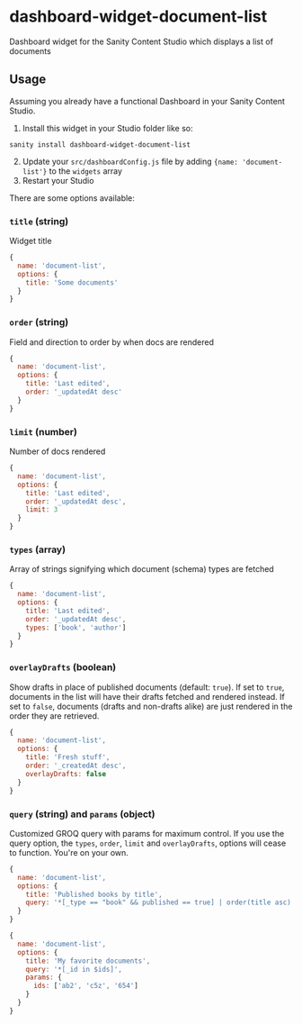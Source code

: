# dashboard-widget-document-list
Dashboard widget for the Sanity Content Studio which displays a list of documents



## Usage
Assuming you already have a functional Dashboard in your Sanity Content Studio.

1. Install this widget in your Studio folder like so:

```
sanity install dashboard-widget-document-list
```

2. Update your `src/dashboardConfig.js` file by adding `{name: 'document-list'}` to the `widgets` array
3. Restart your Studio

There are some options available:

### `title` (string)
Widget title

```js
{
  name: 'document-list',
  options: {
    title: 'Some documents'
  }
}
```

### `order` (string)
Field and direction to order by when docs are rendered

```js
{
  name: 'document-list',
  options: {
    title: 'Last edited',
    order: '_updatedAt desc'
  }
}
```

### `limit` (number)
Number of docs rendered

```js
{
  name: 'document-list',
  options: {
    title: 'Last edited',
    order: '_updatedAt desc',
    limit: 3
  }
}
```

### `types` (array)
Array of strings signifying which document (schema) types are fetched

```js
{
  name: 'document-list',
  options: {
    title: 'Last edited',
    order: '_updatedAt desc',
    types: ['book', 'author']
  }
}
```

### `overlayDrafts` (boolean)
Show drafts in place of published documents (default: `true`). If set to `true`, documents in the list will have their drafts fetched and rendered instead. If set to `false`, documents (drafts and non-drafts alike) are just rendered in the order they are retrieved.

```js
{
  name: 'document-list',
  options: {
    title: 'Fresh stuff',
    order: '_createdAt desc',
    overlayDrafts: false
  }
}
```

### `query` (string) and `params` (object)
Customized GROQ query with params for maximum control. If you use the query option, the `types`, `order`, `limit` and `overlayDrafts`, options will cease to function. You're on your own.

```js
{
  name: 'document-list',
  options: {
    title: 'Published books by title',
    query: '*[_type == "book" && published == true] | order(title asc) [0...10]'
  }
}
```

```js
{
  name: 'document-list',
  options: {
    title: 'My favorite documents',
    query: '*[_id in $ids]',
    params: {
      ids: ['ab2', 'c5z', '654']
    }
  }
}
```
